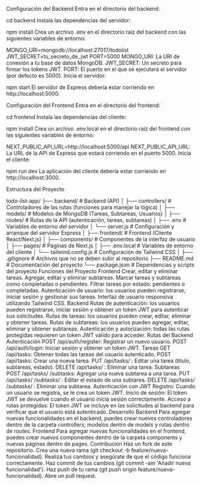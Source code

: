 Configuración del Backend
Entra en el directorio del backend:

cd backend
Instala las dependencias del servidor:

npm install
Crea un archivo .env en el directorio raíz del backend con las siguientes variables de entorno:

MONGO_URI=mongodb://localhost:27017/todolist
JWT_SECRET=tu_secreto_de_jwt
PORT=5000
MONGO_URI: La URI de conexión a tu base de datos MongoDB.
JWT_SECRET: Un secreto para firmar los tokens JWT.
PORT: El puerto en el que se ejecutará el servidor (por defecto es 5000).
Inicia el servidor:

npm start
El servidor de Express debería estar corriendo en http://localhost:5000.

Configuración del Frontend
Entra en el directorio del frontend:

cd frontend
Instala las dependencias del cliente:

npm install
Crea un archivo .env.local en el directorio raíz del frontend con las siguientes variables de entorno:

NEXT_PUBLIC_API_URL=http://localhost:5000/api
NEXT_PUBLIC_API_URL: La URL de la API de Express que estará corriendo en el puerto 5000.
Inicia el cliente:

npm run dev
La aplicación del cliente debería estar corriendo en http://localhost:3000.

Estructura del Proyecto

todo-list-app/
├── backend/                   # Backend (API)
│   ├── controllers/            # Controladores de las rutas (funciones para manejar la lógica)
│   ├── models/                 # Modelos de MongoDB (Tareas, Subtareas, Usuarios)
│   ├── routes/                 # Rutas de la API (autenticación, tareas, subtareas)
│   ├── .env                    # Variables de entorno del servidor
│   └── server.js               # Configuración y arranque del servidor Express
│
├── frontend/                   # Frontend (Cliente React/Next.js)
│   ├── components/             # Componentes de la interfaz de usuario
│   ├── pages/                  # Páginas de Next.js
│   ├── .env.local              # Variables de entorno del cliente
│   └── tailwind.config.js      # Configuración de Tailwind CSS
│
├── .gitignore                  # Archivos que no se deben subir al repositorio
├── README.md                   # Documentación del proyecto
└── package.json                # Dependencias y scripts del proyecto
Funciones del Proyecto
Frontend
Crear, editar y eliminar tareas.
Agregar, editar y eliminar subtareas.
Marcar tareas y subtareas como completadas o pendientes.
Filtrar tareas por estado: pendientes o completadas.
Autenticación de usuario: los usuarios pueden registrarse, iniciar sesión y gestionar sus tareas.
Interfaz de usuario responsiva utilizando Tailwind CSS.
Backend
Rutas de autenticación: los usuarios pueden registrarse, iniciar sesión y obtener un token JWT para autenticar sus solicitudes.
Rutas de tareas: los usuarios pueden crear, editar, eliminar y obtener tareas.
Rutas de subtareas: los usuarios pueden agregar, editar, eliminar y obtener subtareas.
Autenticación y autorización: todas las rutas protegidas requieren un token JWT válido para acceder.
Rutas del Backend
Autenticación
POST /api/auth/register: Registrar un nuevo usuario.
POST /api/auth/login: Iniciar sesión y obtener un token JWT.
Tareas
GET /api/tasks: Obtener todas las tareas del usuario autenticado.
POST /api/tasks: Crear una nueva tarea.
PUT /api/tasks/
: Editar una tarea (título, subtareas, estado).
DELETE /api/tasks/
: Eliminar una tarea.
Subtareas
POST /api/tasks/
/subtasks: Agregar una nueva subtarea a una tarea.
PUT /api/tasks/
/subtasks/
: Editar el estado de una subtarea.
DELETE /api/tasks/
/subtasks/
: Eliminar una subtarea.
Autenticación con JWT
Registro: Cuando un usuario se registra, se le crea un token JWT.
Inicio de sesión: El token JWT se devuelve cuando el usuario inicia sesión correctamente.
Acceso a rutas protegidas: El token JWT se incluye en las solicitudes al backend para verificar que el usuario está autenticado.
Desarrollo
Backend
Para agregar nuevas funcionalidades en el backend, puedes crear nuevos controladores dentro de la carpeta controllers, modelos dentro de models y rutas dentro de routes.
Frontend
Para agregar nuevas funcionalidades en el frontend, puedes crear nuevos componentes dentro de la carpeta components y nuevas páginas dentro de pages.
Contribución
Haz un fork de este repositorio.
Crea una nueva rama (git checkout -b feature/nueva-funcionalidad).
Realiza tus cambios y asegúrate de que el código funciona correctamente.
Haz commit de tus cambios (git commit -am 'Añadir nueva funcionalidad').
Haz push de tu rama (git push origin feature/nueva-funcionalidad).
Abre un pull request.
